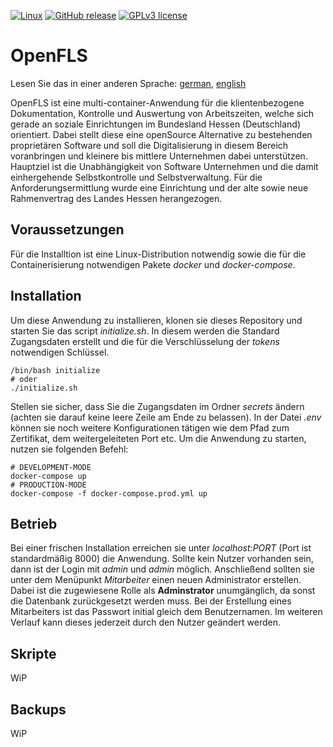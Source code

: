 [![Linux](https://svgshare.com/i/Zhy.svg)](https://svgshare.com/i/Zhy.svg)
[![GitHub release](https://img.shields.io/badge/version-0.3.2-blue)](https://GitHub.com/Pendragonax/OpenFLS/releases/)
[![GPLv3 license](https://img.shields.io/badge/License-GPLv3-blue.svg)](http://perso.crans.org/besson/LICENSE.html)

# OpenFLS
Lesen Sie das in einer anderen Sprache: [german](https://github.com/Pendragonax/OpenFLS/blob/master/README.de.md), [english](https://github.com/Pendragonax/OpenFLS/blob/master/README.md)

OpenFLS ist eine multi-container-Anwendung für die klientenbezogene Dokumentation, Kontrolle und Auswertung von Arbeitszeiten, welche sich gerade an soziale Einrichtungen im Bundesland Hessen (Deutschland) orientiert.
Dabei stellt diese eine openSource Alternative zu bestehenden proprietären Software und soll die Digitalisierung in diesem Bereich voranbringen und kleinere bis mittlere Unternehmen dabei unterstützen.
Hauptziel ist die Unabhängigkeit von Software Unternehmen und die damit einhergehende Selbstkontrolle und Selbstverwaltung.
Für die Anforderungsermittlung wurde eine Einrichtung und der alte sowie neue Rahmenvertrag des Landes Hessen herangezogen.

## Voraussetzungen
Für die Installtion ist eine Linux-Distribution notwendig sowie die für die Containerisierung notwendigen Pakete *docker* und *docker-compose*.

## Installation
Um diese Anwendung zu installieren, klonen sie dieses Repository und starten Sie das script *initialize.sh*.
In diesem werden die Standard Zugangsdaten erstellt und die für die Verschlüsselung der *tokens* notwendigen Schlüssel.

``` console
/bin/bash initialize
# oder
./initialize.sh
```

Stellen sie sicher, dass Sie die Zugangsdaten im Ordner *secrets* ändern (achten sie darauf keine leere Zeile am Ende zu belassen).
In der Datei *.env* können sie noch weitere Konfigurationen tätigen wie dem Pfad zum Zertifikat, dem weitergeleiteten Port etc.
Um die Anwendung zu starten, nutzen sie folgenden Befehl:

``` console
# DEVELOPMENT-MODE
docker-compose up
# PRODUCTION-MODE
docker-compose -f docker-compose.prod.yml up
```

## Betrieb
Bei einer frischen Installation erreichen sie unter *localhost:PORT* (Port ist standardmäßig 8000) die Anwendung.
Sollte kein Nutzer vorhanden sein, dann ist der Login mit *admin* und *admin* möglich.
Anschließend sollten sie unter dem Menüpunkt *Mitarbeiter* einen neuen Administrator erstellen.
Dabei ist die zugewiesene Rolle als **Adminstrator** unumgänglich, da sonst die Datenbank zurückgesetzt werden muss.
Bei der Erstellung eines Mitarbeiters ist das Passwort initial gleich dem Benutzernamen.
Im weiteren Verlauf kann dieses jederzeit durch den Nutzer geändert werden.

## Skripte
WiP

## Backups
WiP